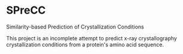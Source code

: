 # SPreCC
Similarity-based Prediction of Crystallization Conditions

This project is an incomplete attempt to predict x-ray crystallography crystallization conditions from a protein's amino acid sequence.
